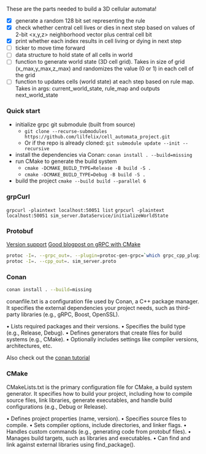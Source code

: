 These are the parts needed to build a 3D cellular automata! 
- [x] generate a random 128 bit set representing the rule
- [x] check whether central cell lives or dies in next step based on values of 2-bit <x,y,z> neighborhood vector plus central cell bit
- [x] print whether each index results in cell living or dying in next step
- [ ] ticker to move time forward
- [ ] data structure to hold state of all cells in world
- [ ] function to generate world state (3D cell grid). Takes in size of grid (x_max,y_max,z_max) and randomizes the value (0 or 1) in each cell of the grid
- [ ] function to updates cells (world state) at each step based on rule map. Takes in args: current_world_state, rule_map and outputs next_world_state

### Quick start

- initialize grpc git submodule (built from source)
    - `git clone --recurse-submodules https://github.com/lilfelix/cell_automata_project.git`
    - Or if the repo is already cloned: `git submodule update --init --recursive`
- install the dependencies via Conan: `conan install . --build=missing`
- run CMake to generate the build system 
    - `cmake -DCMAKE_BUILD_TYPE=Release -B build -S .`
    - `cmake -DCMAKE_BUILD_TYPE=Debug -B build -S .`
- build the project `cmake --build build --parallel 6`

### grpCurl

`grpcurl -plaintext localhost:50051 list`
`grpcurl -plaintext localhost:50051 sim_server.DataService/initializeWorldState`

### Protobuf
[Version support](https://protobuf.dev/support/version-support/)
[Good blogpost on gRPC with CMake](https://www.f-ax.de/dev/2020/11/08/grpc-plugin-cmake-support.html)

```bash
protoc -I=. --grpc_out=. --plugin=protoc-gen-grpc=`which grpc_cpp_plugin` sim_server.proto
protoc -I=. --cpp_out=. sim_server.proto
```

### Conan

```bash
conan install . --build=missing
```

conanfile.txt is a configuration file used by Conan, a C++ package manager. It specifies the external dependencies your project needs, such as third-party libraries (e.g., gRPC, Boost, OpenSSL).

•	Lists required packages and their versions.
•	Specifies the build type (e.g., Release, Debug).
•	Defines generators that create files for build systems (e.g., CMake).
•	Optionally includes settings like compiler versions, architectures, etc.

Also check out the [conan tutorial](https://docs.conan.io/2/tutorial/consuming_packages/build_simple_cmake_project.html)


### CMake

CMakeLists.txt is the primary configuration file for CMake, a build system generator. It specifies how to build your project, including how to compile source files, link libraries, generate executables, and handle build configurations (e.g., Debug or Release).

•	Defines project properties (name, version).
•	Specifies source files to compile.
•	Sets compiler options, include directories, and linker flags.
•	Handles custom commands (e.g., generating code from protobuf files).
•	Manages build targets, such as libraries and executables.
•	Can find and link against external libraries using find_package().